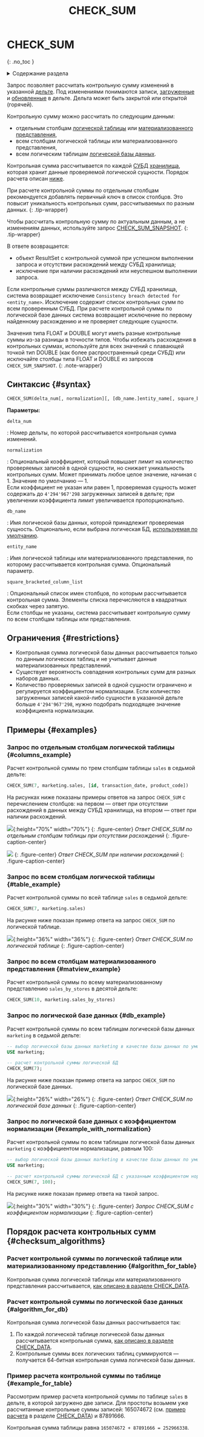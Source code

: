 ﻿---
layout: default
title: CHECK_SUM
nav_order: 7
parent: Запросы SQL+
grand_parent: Справочная информация
has_children: false
has_toc: false
---

# CHECK_SUM
{: .no_toc }

<details markdown="block">
  <summary>
    Содержание раздела
  </summary>
  {: .text-delta }
1. TOC
{:toc}
</details>

Запрос позволяет рассчитать контрольную сумму изменений в указанной [дельте](../../../overview/main_concepts/delta/delta.md).
Под изменениями понимаются записи, [загруженные](../../../working_with_system/data_upload/data_upload.md) и 
[обновленные](../../../working_with_system/data_update/data_update.md) в дельте. Дельта может быть закрытой или открытой 
(горячей).

Контрольную сумму можно рассчитать по следующим данным:
*   отдельным столбцам [логической таблицы](../../../overview/main_concepts/logical_table/logical_table.md) или 
    [материализованного представления](../../../overview/main_concepts/materialized_view/materialized_view.md),
*   всем столбцам логической таблицы или материализованного представления,
*   всем логическим таблицам [логической базы данных](../../../overview/main_concepts/logical_db/logical_db.md).

Контрольная сумма рассчитывается по каждой [СУБД](../../../introduction/supported_DBMS/supported_DBMS.md)
[хранилища](../../../overview/main_concepts/data_storage/data_storage.md),
которая хранит данные проверяемой логической сущности. Порядок расчета описан
[ниже](#checksum_algorithms).

При расчете контрольной суммы по отдельным столбцам рекомендуется добавлять первичный ключ в список столбцов. Это повысит
уникальность контрольных сумм, рассчитываемых по разным данных.
{: .tip-wrapper}

Чтобы рассчитать контрольную сумму по актуальным данным, а не изменениям данных, используйте запрос
[CHECK_SUM_SNAPSHOT](../CHECK_SUM_SNAPSHOT/CHECK_SUM_SNAPSHOT.md).
{: .tip-wrapper}

В ответе возвращается:
* объект ResultSet с контрольной суммой при успешном выполнении запроса и отсутствии расхождений между СУБД хранилища;
* исключение при наличии расхождений или неуспешном выполнении запроса.

Если контрольные суммы различаются между СУБД хранилища, система возвращает исключение
`Consistency breach detected for <entity_name>`. Исключение содержит список контрольных сумм по всем проверенным СУБД. 
При расчете контрольной суммы по логической базе данных система возвращает исключение по первому найденному расхождению и
не проверяет следующие сущности.

Значения типа FLOAT и DOUBLE могут иметь разные контрольные суммы из-за разницы в точности типов. Чтобы избежать
расхождения в контрольных суммах, используйте для всех значений с плавающей точкой тип
DOUBLE (как более распространенный среди СУБД) или исключайте столбцы типа FLOAT и DOUBLE из запросов `CHECK_SUM_SNAPSHOT`.
{: .note-wrapper}

## Синтаксис {#syntax}

```sql
CHECK_SUM(delta_num[, normalization][, [db_name.]entity_name[, square_bracketed_column_list]])
```

**Параметры:**

`delta_num`

: Номер дельты, по которой рассчитывается контрольная сумма изменений.

`normalization`

: Опциональный коэффициент, который повышает лимит на количество проверяемых записей в одной сущности,
  но снижает уникальность контрольных сумм. Может принимать любое целое значение, начиная с 1. Значение по умолчанию — 1. 
  <br>Если коэффициент не указан или равен 1, проверяемая сущность может содержать до `4'294'967'298` загруженных записей 
  в дельте; при увеличении коэффициента лимит увеличивается пропорционально.

`db_name`

: Имя логической базы данных, которой принадлежит проверяемая сущность. Опционально, если 
  выбрана логическая БД, [используемая по умолчанию](../../../working_with_system/other_features/default_db_set-up/default_db_set-up.md).

`entity_name`

: Имя логической таблицы или материализованного представления, по которому 
  рассчитывается контрольная сумма. Опциональный параметр.

`square_bracketed_column_list`

: Опциональный список имен столбцов, по которым рассчитывается контрольная сумма. 
  Элементы списка перечисляются в квадратных скобках через запятую.
  <br>Если столбцы не указаны, система рассчитывает контрольную сумму по всем столбцам таблицы или представления.

## Ограничения {#restrictions}

* Контрольная сумма логической базы данных рассчитывается только по данным логических таблиц и не учитывает данные 
  материализованных представлений.
* Существует вероятность совпадения контрольных сумм для разных наборов данных.
* Количество проверяемых записей в одной сущности ограничено и регулируется коэффициентом нормализации. Если количество
  загруженных записей какой-либо сущности в указанной дельте больше `4'294'967'298`, нужно подобрать подходящее значение
  коэффициента нормализации.

## Примеры {#examples}

### Запрос по отдельным столбцам логической таблицы {#columns_example}

Расчет контрольной суммы по трем столбцам таблицы `sales` в седьмой дельте:
```sql
CHECK_SUM(7, marketing.sales, [id, transaction_date, product_code])
```

На рисунках ниже показаны примеры ответов на запрос `CHECK_SUM` с перечислением столбцов: 
на первом — ответ при отсутствии расхождений в данных между СУБД хранилища, на втором — ответ при 
наличии расхождений.

![](check_sum_for_table_columns.png){:height="70%" width="70%"}
{: .figure-center}
*Ответ CHECK_SUM по отдельным столбцам таблицы при отсутствии расхождений*
{: .figure-caption-center}

![](check_sum_with_inconsistency.png)
{: .figure-center}
*Ответ CHECK_SUM при наличии расхождений*
{: .figure-caption-center}

### Запрос по всем столбцам логической таблицы {#table_example}

Расчет контрольной суммы по всей таблице `sales` в седьмой дельте:
```sql
CHECK_SUM(7, marketing.sales)
```

На рисунке ниже показан пример ответа на запрос `CHECK_SUM` по логической таблице.

![](check_sum_for_table.png){:height="36%" width="36%"}
{: .figure-center}
*Ответ CHECK_SUM по логической таблице*
{: .figure-caption-center}

### Запрос по всем столбцам материализованного представления {#matview_example}

Расчет контрольной суммы по всему материализованному представлению `sales_by_stores` в десятой дельте:
```sql
CHECK_SUM(10, marketing.sales_by_stores)
```

### Запрос по логической базе данных {#db_example}

Расчет контрольной суммы по всем таблицам логической базы данных `marketing` в седьмой дельте:
```sql
-- выбор логической базы данных marketing в качестве базы данных по умолчанию
USE marketing;

-- расчет контрольной суммы логической БД
CHECK_SUM(7);
```

На рисунке ниже показан пример ответа на запрос `CHECK_SUM` по логической базе данных.

![](check_sum_for_db.png){:height="26%" width="26%"}
{: .figure-center}
*Ответ CHECK_SUM по логической базе данных*
{: .figure-caption-center}

### Запрос по логической базе данных с коэффициентом нормализации {#example_with_normalization}

Расчет контрольной суммы по всем таблицам логической базы данных `marketing` с коэффициентом нормализации, равным 100:
```sql
-- выбор логической базы данных marketing в качестве базы данных по умолчанию
USE marketing;

-- расчет контрольной суммы логической БД с указанным коэффициентом нормализации
CHECK_SUM(7, 100);
```

На рисунке ниже показан пример ответа на такой запрос.

![](check_sum_for_db_with_normalization.png){:height="30%" width="30%"}
{: .figure-center}
*Запрос CHECK_SUM с коэффициентом нормализации*
{: .figure-caption-center}

## Порядок расчета контрольных сумм {#checksum_algorithms}

### Расчет контрольной суммы по логической таблице или материализованному представлению {#algorithm_for_table}

Контрольная сумма логической таблицы или материализованного представления рассчитывается, 
[как описано в разделе CHECK_DATA](../CHECK_DATA/CHECK_DATA.md#checksum).

### Расчет контрольной суммы по логической базе данных {#algorithm_for_db}

Контрольная сумма логической базы данных рассчитывается так:
1. По каждой логической таблице логической базы данных рассчитывается контрольная сумма, 
   [как описано в разделе CHECK_DATA](../CHECK_DATA/CHECK_DATA.md#checksum).
2. Контрольные суммы всех логических таблиц суммируются — получается 64-битная контрольная сумма 
   логической базы данных.

### Пример расчета контрольной суммы по таблице {#example_for_table}

Рассмотрим пример расчета контрольной суммы по таблице `sales` в дельте, в которой загружено две записи. Для простоты 
возьмем уже рассчитанные контрольные суммы записей: 165074672 
(см. [пример расчета](../CHECK_DATA/CHECK_DATA.md#checksum_example) в разделе [CHECK_DATA](../CHECK_DATA/CHECK_DATA.md)) 
и 87891666.

Контрольная сумма таблицы равна `165074672 + 87891666 = 252966338`.